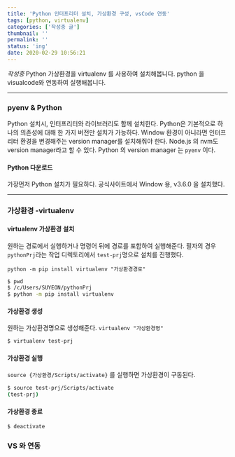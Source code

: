 ```yaml
---
title: 'Python 인터프리터 설치, 가상환경 구성, vsCode 연동'
tags: [python, virtualenv]
categories: ['작성중 글']
thumbnail: ''
permalink: ''
status: 'ing'
date: 2020-02-29 10:56:21
---
```


_작성중_
Python 가상환경을 virtualenv 를 사용하여 설치해봅니다.
python 을 visualcode와 연동하여 실행해봅니다.
<!-- excerpt -->
<!-- toc -->

---

### pyenv & Python
Python 설치시, 인터프리터와 라이브러리도 함께 설치한다.
Python은 기본적으로 하나의 의존성에 대해 한 가지 버전만 설치가 가능하다.
Window 환경이 아니라면 인터프리터 환경을 변경해주는 version manager를 설치해줘야 한다. Node.js 의 nvm도 version manager라고 할 수 있다.
Python 의 version manager 는 `pyenv` 이다.

#### Python 다운로드
가장먼저 Python 설치가 필요하다.
공식사이트에서 Window 용, v3.6.0 을 설치했다.

---

### 가상환경 -virtualenv
#### virtualenv 가상환경 설치
원하는 경로에서 실행하거나 명령어 뒤에 경로를 포함하여 실행해준다. 
필자의 경우 `pythonPrj`라는 작업 디렉토리에서 `test-prj`명으로 설치를 진행했다.

`python -m pip install virtualenv "가상환경경로"`

```bash
$ pwd
$ /c/Users/SUYEON/pythonPrj
$ python -m pip install virtualenv
```

#### 가상환경 생성
원하는 가상환경명으로 생성해준다.
`virtualenv "가상환경명"`

```bash
$ virtualenv test-prj
```

#### 가상환경 실행
`source {가상환경/Scripts/activate}` 를 실행하면 가상환경이 구동된다.

```bash
$ source test-prj/Scripts/activate
(test-prj)
```
#### 가상환경 종료
```bash
$ deactivate
```

### VS 와 연동
